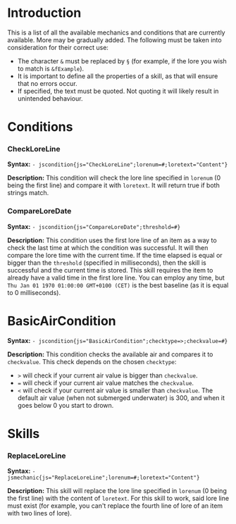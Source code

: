 # Introduction
This is a list of all the available mechanics and conditions that are currently available. More may be gradually added. The following must be taken into consideration for their correct use:
- The character `&` must be replaced by `§` (for example, if the lore you wish to match is `&fExample`).
- It is important to define all the properties of a skill, as that will ensure that no errors occur.
- If specified, the text must be quoted. Not quoting it will likely result in unintended behaviour.

# Conditions
### CheckLoreLine
**Syntax:** `- jscondition{js="CheckLoreLine";lorenum=#;loretext="Content"}`

**Description:** This condition will check the lore line specified in `lorenum` (0 being the first line) and compare it with `loretext`. It will return true if both strings match.

### CompareLoreDate
**Syntax:** `- jscondition{js="CompareLoreDate";threshold=#}`

**Description:** This condition uses the first lore line of an item as a way to check the last time at which the condition was successful. It will then compare the lore time with the current time. If the time elapsed is equal or bigger than the `threshold` (specified in milliseconds), then the skill is successful and the current time is stored. This skill requires the item to already have a valid time in the first lore line. You can employ any time, but `Thu Jan 01 1970 01:00:00 GMT+0100 (CET)` is the best baseline (as it is equal to 0 milliseconds).

# BasicAirCondition
**Syntax:** `- jscondition{js="BasicAirCondition";checktype=>;checkvalue=#}`

**Description:** This condition checks the available air and compares it to `checkvalue`. This check depends on the chosen `checktype`:
- `>` will check if your current air value is bigger than `checkvalue`.
- `=` will check if your current air value matches the `checkvalue`.
- `<` will check if your current air value is smaller than `checkvalue`.
The default air value (when not submerged underwater) is 300, and when it goes below 0 you start to drown.

# Skills
### ReplaceLoreLine
**Syntax:** `- jsmechanic{js="ReplaceLoreLine";lorenum=#;loretext="Content"}`

**Description:** This skill will replace the lore line specified in `lorenum` (0 being the first line) with the content of `loretext`. For this skill to work, said lore line must exist (for example, you can't replace the fourth line of lore of an item with two lines of lore).
